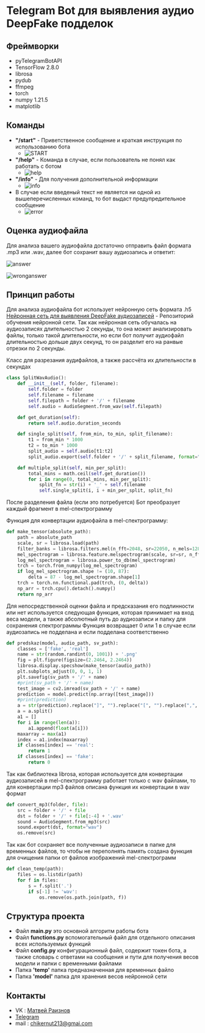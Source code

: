 # Telegram Bot для выявления аудио DeepFake подделок
## Фреймворки
- pyTelegramBotAPI
- TensorFlow 2.8.0
- librosa
- pydub
- ffmpeg
- torch
- numpy 1.21.5
- matplotlib
## Команды
- **"/start"** - Приветственное сообщение и краткая инструкция по использованию бота
  - ![START](https://sun9-53.userapi.com/impf/AXzOpHG8cFLDb8IA-HVH9CC7GDgKtXspV4rOlQ/GXq_8Q38ei4.jpg?size=1080x1116&quality=95&sign=8d0aee0cce0b6295deef7d2d20967ff9&type=album)
- **"/help"** - Команда в случае, если пользователь не понял как работать с ботом
  - ![help](https://sun9-64.userapi.com/impf/WPhmy33EoVIqs197V27EP340QCnH1qByCaOhxQ/zjansI_IS5c.jpg?size=1080x514&quality=95&sign=534cbd84e3b7a46b30fd0ce653ef4ade&type=album)
- **"/info"** - Для получения дополнительной информации
  - ![info](https://sun9-64.userapi.com/impf/pn62dnk-_cc7XWdUkFh3ATY_MbW9rsZaOdP4eQ/_J7BRv6Xrg8.jpg?size=1073x881&quality=95&sign=c52c9c4adcae407db0db7ad1b3f06a24&type=album)
- В случае если введеный текст не является ни одной из вышеперечисленных команд, то бот выдаст предупредительное сообщение
  - ![error](https://sun9-29.userapi.com/impf/gD-1GFRn4MV_p53fGAExUhYJ-8HoipQTUKQUBA/FP43HBlkiZk.jpg?size=1080x357&quality=95&sign=d889732be0a3fdc2b5975c40b07f4a1b&type=album)
## Оценка аудиофайла
Для анализа вашего аудиофайла достаточно отправить файл формата .mp3 или .wav, далее бот сохранит вашу аудиозапись и ответит:

![answer](https://sun9-18.userapi.com/impf/9k8lyDKFzZH2pNVCbn1NbDHmFkj4c_kzOguSmQ/dQzpQh4sBNE.jpg?size=379x243&quality=95&sign=979c152786131724c0271707c3662946&type=album)

![wronganswer](https://sun9-84.userapi.com/impf/kfYmJgFJAQ5ZTlWGlu_XHTYrO50JUQwHyKHEqA/vg-Ikt0khHQ.jpg?size=356x241&quality=95&sign=6a07dd8adf4d730c6116d333cf28d617&type=album)

## Принцип работы
Для анализа аудиофайла бот использует нейронную сеть формата .h5 [Нейронная сеть для выявления DeepFake аудиозаписей]() - Репозиторий обучения нейронной сети. Так как нейронная сеть обучалась на аудиозаписях длительностью 2 секунды, то она может анализировать файлы, только такой длительности, но если бот получит аудиофайл длительностью дольше двух секунд, то он разделит его на ранвые отрезки по 2 секунды.

Класс для разрезания аудифайлов, а также рассчёта их длительности в секундах
```python
class SplitWavAudio():
    def __init__(self, folder, filename):
        self.folder = folder
        self.filename = filename
        self.filepath = folder + '/' + filename
        self.audio = AudioSegment.from_wav(self.filepath)

    def get_duration(self):
        return self.audio.duration_seconds

    def single_split(self, from_min, to_min, split_filename):
        t1 = from_min * 1000
        t2 = to_min * 1000
        split_audio = self.audio[t1:t2]
        split_audio.export(self.folder + '/' + split_filename, format="wav")

    def multiple_split(self, min_per_split):
        total_mins = math.ceil(self.get_duration())
        for i in range(0, total_mins, min_per_split):
            split_fn = str(i) + '_' + self.filename
            self.single_split(i, i + min_per_split, split_fn)
```
После разделения файла (если это потребуется) Бот преобразует каждый фрагмент в mel-спектрограмму

Функция для конвертации аудиофайла в mel-спектрограмму:
```python
def make_tensor(absolute_path):
    path = absolute_path
    scale, sr = librosa.load(path)
    filter_banks = librosa.filters.mel(n_fft=2048, sr=22050, n_mels=128)
    mel_spectrogram = librosa.feature.melspectrogram(scale, sr=sr, n_fft=2048, hop_length=512, n_mels=128)
    log_mel_spectrogram = librosa.power_to_db(mel_spectrogram)
    trch = torch.from_numpy(log_mel_spectrogram)
    if log_mel_spectrogram.shape != (10, 87):
        delta = 87 - log_mel_spectrogram.shape[1]
    trch = torch.nn.functional.pad(trch, (0, delta))
    np_arr = trch.cpu().detach().numpy()
    return np_arr
```
Для непосредственной оценки файла и предсказания его подлинности или нет используется следующая функция, которая принимает на вход веса модели, а также абсолютный путь до аудиозаписи и папку для сохранения спектрограммы
Функция возвращает 0 или 1 в случае если аудиозапись не подделана и если подделана соответственно
```python
def predskaz(model, audio_path, sv_path):
    classes = ['fake', 'real']
    name = str(random.randint(0, 1001)) + '.png'
    fig = plt.figure(figsize=(2.2464, 2.2464))
    librosa.display.specshow(make_tensor(audio_path))
    plt.subplots_adjust(0, 0, 1, 1)
    plt.savefig(sv_path + '/' + name)
    #print(sv_path + '/' + name)
    test_image = cv2.imread(sv_path + '/' + name)
    prediction = model.predict(np.array([test_image]))
    #print(prediction)
    a = str(prediction).replace("]", "").replace("[", "").replace(",", "")
    a = a.split()
    a1 = []
    for i in range(len(a)):
        a1.append(float(a[i]))
    maxarray = max(a1)
    index = a1.index(maxarray)
    if classes[index] == 'real':
        return 1
    if classes[index] == 'fake':
        return 0
```
Так как библиотека librosa, которая используется для конвертации аудиозаписей в mel-спектрограмму работает только с wav файлами, то для конвертации mp3 файлов описана функция их конвертации в wav формат
```python
def convert_mp3(folder, file):
    src = folder + '/' + file
    dst = folder + '/' + file[:-4] + '.wav'
    sound = AudioSegment.from_mp3(src)
    sound.export(dst, format="wav")
    os.remove(src)
```
Так как бот сохраняет все полученные аудиозаписи в папке для временных файлов, то чтобы не переполнять память создана функция для очищения папки от файлов изображений mel-спектрограмм
```python
def clean_temp(path):
    files = os.listdir(path)
    for f in files:
        s = f.split('.')
        if s[-1] != 'wav':
            os.remove(os.path.join(path, f))
```
## Структура проекта
- Файл **main.py** это основной алгоритм работы бота
- Файл **functions.py** вспомогательный файл для отдельного описания всех используемых функций
- Файл **config.py** конфигурационный файл, содержит токен бота, а также словарь с ответами на сообщения и пути для получения весов модели и папки с временными файлами
- Папка **'temp'** папка предназначенная для временных файло
- Папка **'model'** папка для хранения весов нейронной сети
## Контакты
- VK : [Матвей Раизнов](https://vk.com/maveyuma)
- [Telegram](https://t.me/barulitka)
- mail : chikernut213@gmai.com
